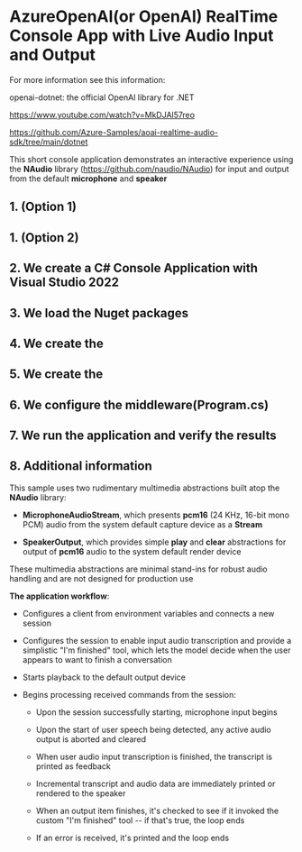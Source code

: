 # AzureOpenAI(or OpenAI) RealTime Console App with Live Audio Input and Output

For more information see this information: 

openai-dotnet: the official OpenAI library for .NET

https://www.youtube.com/watch?v=MkDJAl57reo

https://github.com/Azure-Samples/aoai-realtime-audio-sdk/tree/main/dotnet

This short console application demonstrates an interactive experience using the **NAudio** library (https://github.com/naudio/NAudio) for input and output from the default **microphone** and **speaker**

## 1. (Option 1)


## 1. (Option 2)


## 2. We create a C# Console Application with Visual Studio 2022



## 3. We load the Nuget packages


## 4. We create the 



## 5. We create the 


## 6. We configure the middleware(Program.cs)



## 7. We run the application and verify the results






## 8. Additional information

This sample uses two rudimentary multimedia abstractions built atop the **NAudio** library:

- **MicrophoneAudioStream**, which presents **pcm16** (24 KHz, 16-bit mono PCM) audio from the system default capture device as a **Stream**

- **SpeakerOutput**, which provides simple **play** and **clear** abstractions for output of **pcm16** audio to the system default render device

These multimedia abstractions are minimal stand-ins for robust audio handling and are not designed for production use

**The application workflow**:

- Configures a client from environment variables and connects a new session

- Configures the session to enable input audio transcription and provide a simplistic "I'm finished" tool, which lets the model decide when the user appears to want to finish a conversation

- Starts playback to the default output device

- Begins processing received commands from the session:

  - Upon the session successfully starting, microphone input begins

  - Upon the start of user speech being detected, any active audio output is aborted and cleared

  - When user audio input transcription is finished, the transcript is printed as feedback

  - Incremental transcript and audio data are immediately printed or rendered to the speaker

  - When an output item finishes, it's checked to see if it invoked the custom "I'm finished" tool -- if that's true, the loop ends

  - If an error is received, it's printed and the loop ends
